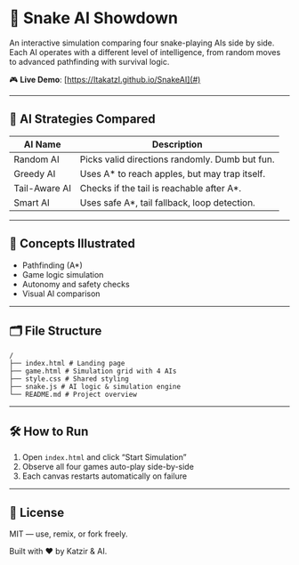 # 🐍 Snake AI Showdown

An interactive simulation comparing four snake-playing AIs side by side. Each AI operates with a different level of intelligence, from random moves to advanced pathfinding with survival logic.

🎮 **Live Demo**: [https://ItakatzI.github.io/SnakeAI](#)

---

## 🤖 AI Strategies Compared

| AI Name       | Description                                       |
|---------------|---------------------------------------------------|
| Random AI     | Picks valid directions randomly. Dumb but fun.    |
| Greedy AI     | Uses A* to reach apples, but may trap itself.     |
| Tail-Aware AI | Checks if the tail is reachable after A*.         |
| Smart AI      | Uses safe A*, tail fallback, loop detection.      |

---

## 🧠 Concepts Illustrated

- Pathfinding (A*)
- Game logic simulation
- Autonomy and safety checks
- Visual AI comparison

---

## 🗂 File Structure
```
/
├── index.html # Landing page
├── game.html # Simulation grid with 4 AIs
├── style.css # Shared styling
├── snake.js # AI logic & simulation engine
└── README.md # Project overview
```
---

## 🛠 How to Run

1. Open `index.html` and click “Start Simulation”
2. Observe all four games auto-play side-by-side
3. Each canvas restarts automatically on failure

---

## 📜 License

MIT — use, remix, or fork freely.

Built with ❤️ by Katzir & AI.